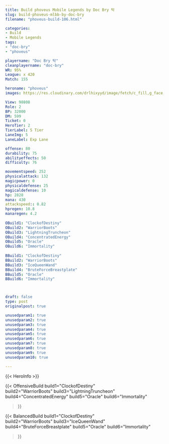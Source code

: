 ```yaml
---
title: Build phoveus Mobile Legends by Doc Bry 탁
slug: build-phoveus-mlbb-by-doc-bry
filename: "phoveus-build-106.html"

categories: 
- Build 
- Mobile Legends
tags: 
- "doc-bry"
- "phoveus"

playername: "Doc Bry 탁"
cleanplayername: "doc-bry"
WR: 95%
League: x 420
Match: 155 

heroname: "phoveus"
images: https://res.cloudinary.com/drlhixyyd/image/fetch/c_fill,g_face,f_auto/https://cdn2-build.mobagenie.my.id/p/images/banner/full/phoveus.jpg

View: 98808 
Role: 2 
BP: 32000
DM: 599 
Ticket: 0 
HeroTier: 2 
TierLabel: S Tier 
LaneImg: 5
LaneLabel: Exp Lane

offense: 80 
durability: 75 
abilityeffects: 50 
difficulty: 76 

movementspeed: 252
physicalattack: 132
magicpower: 0
physicaldefense: 25
magicaldefense: 10
hp: 2828
mana: 430
attackspeed:: 0.82
hpregen: 10.8
manaregen: 4.2
 
OBuild1: "ClockofDestiny"  
OBuild2: "WarriorBoots" 
OBuild3: "LightningTruncheon" 
OBuild4: "ConcentratedEnergy" 
OBuild5: "Oracle" 
OBuild6: "Immortality" 
 
BBuild1: "ClockofDestiny"  
BBuild2: "WarriorBoots" 
BBuild3: "IceQueenWand" 
BBuild4: "BruteForceBreastplate" 
BBuild5: "Oracle" 
BBuild6: "Immortality"



draft: false
type: post
originalpost: true

unusedparam1: true
unusedparam2: true
unusedparam3: true
unusedparam4: true
unusedparam5: true
unusedparam6: true
unusedparam7: true
unusedparam8: true
unusedparam9: true
unusedparam10: true

---
```


{{< HeroInfo >}} 

{{< OffensiveBuild 
build1="ClockofDestiny"  
build2="WarriorBoots" 
build3="LightningTruncheon" 
build4="ConcentratedEnergy" 
build5="Oracle" 
build6="Immortality" 
 >}} 

{{< BalancedBuild 
build1="ClockofDestiny"  
build2="WarriorBoots" 
build3="IceQueenWand" 
build4="BruteForceBreastplate" 
build5="Oracle" 
build6="Immortality" 
 >}}

